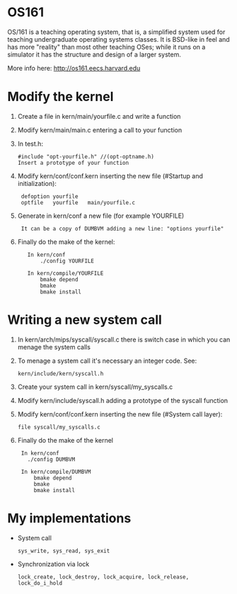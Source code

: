 # OS161

OS/161 is a teaching operating system, that is, a simplified system used for teaching undergraduate operating systems classes. It is BSD-like in feel and has more "reality" than most other teaching OSes; while it runs on a simulator it has the structure and design of a larger system. 

More info here: http://os161.eecs.harvard.edu

# Modify the kernel

  1. Create a file in kern/main/yourfile.c and write a function
  2. Modify kern/main/main.c entering a call to your function
  3. In test.h:
  
         #include "opt-yourfile.h" //(opt-optname.h)
         Insert a prototype of your function  
         
  4. Modify kern/conf/conf.kern inserting the new file (#Startup and initialization):   
  
          defoption yourfile
          optfile   yourfile   main/yourfile.c
          
  5. Generate in kern/conf a new file (for example YOURFILE)
  
          It can be a copy of DUMBVM adding a new line: "options yourfile"
        
  6. Finally do the make of the kernel:
  
            In kern/conf
                ./config YOURFILE
                
            In kern/compile/YOURFILE
                bmake depend
                bmake
                bmake install
            
# Writing a new system call
  
  1. In kern/arch/mips/syscall/syscall.c there is switch case in which you can menage the system calls
  2. To menage a system call it's necessary an integer code. See:
  
         kern/include/kern/syscall.h
         
  3. Create your system call in kern/syscall/my_syscalls.c
  4. Modify kern/include/syscall.h adding a prototype of the syscall function
  5. Modify kern/conf/conf.kern inserting the new file (#System call layer):
  
         file syscall/my_syscalls.c
     
  6. Finally do the make of the kernel
          
          In kern/conf
            ./config DUMBVM
            
          In kern/compile/DUMBVM
              bmake depend
              bmake
              bmake install

# My implementations

  - System call
    
        sys_write, sys_read, sys_exit
        
  - Synchronization via lock
  
        lock_create, lock_destroy, lock_acquire, lock_release, lock_do_i_hold
